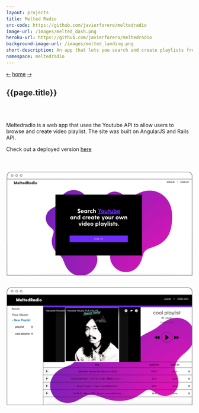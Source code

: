 ```yaml
---
layout: projects
title: Melted Radio
src-code: https://github.com/javierforero/meltedradio
image-url: /images/melted_dash.png
heroku-url: https://github.com/javierforero/meltedradio
background-image-url: /images/melted_landing.png
short-description: An app that lets you search and create playlists from youtube
namespace: meltedradio
---
```

<div class="project__nav">
  <a href="/projects/8-stylehub.html" class="prev">&#x21E0;</a>
  <a href="/" class="project__nav__home">home</a>
  <a href="/projects/1-japanese.html" class="next">&#x21E2;</a>
</div>
<div class="project__left">
  <div class="project__left__text">
    <h2 class="project__title">{{page.title}}</h2>
    <br>
    <br>
    <p>Meltedradio is a web app that uses the Youtube API to allow users to browse and create
    video playlist. The site was built on AngularJS and Rails API.</p>
    <p>Check out a deployed version <a href="https://meltedradio.herokuapp.com/#/" target="_blank">here</a></p>
    <br>
    <br>
  </div>  
  <div class="project__imgs">
    <img src="/images/melted_landing_desk.png" />
    <br>
    <br>
    <img src="/images/melted_dash_desk.png" />
  </div>
</div>
